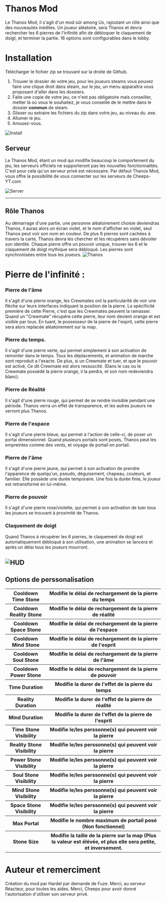 # Thanos Mod

Le Thanos Mod, il s'agit d'un mod sûr among Us, rajoutant un rôle ainsi que des nouveautés inédites.
Un joueur aléatoire, sera Thanos et devra rechercher les 6 pierres de l'infinité afin de débloquer le claquement de doigt, et terminer la partie.
16 options sont configurables dans le lobby.

# Installation

Télécharger le fichier zip se trouvant sur la droite de Github.
1. Trouver le dossier de votre jeu, pour les joueurs steams vous pouvez faire une clique droit dans steam, sur le jeu, un menu apparaîtra vous proposant d'aller dans les dossiers.
2. Faite une copie de votre jeu, ce n'est pas obligatoire mais conseiller, metter là où vous le souhaitez, je vous conseille de le mettre dans le dossier __commun__ de steam.
3. Glisser ou extraire les fichiers du zip dans votre jeu, au niveau du .exe.
4. Allumer le jeu.
5. Amusez-vous.

![Install](https://i.imgur.com/pvBAyZN.png)

## Serveur

Le Thanos Mod, étant un mod qui modifie beaucoup le comportement du jeu, les serveurs officiels ne supporteront pas les nouvelles fonctionnalités.
C'est pour cela qu'un serveur privé est nécessaire.
Par défaut Thanos Mod, vous offre la possibilité de vous connecter sur les serveurs de Cheeps-YT.com

![Server](https://i.imgur.com/opzh2BQ.png)

--------

## Rôle Thanos

Au démarrage d'une partie, une personne aléatoirement choisie deviendras Thanos, il auras alors un écran violet, et le nom d'afficher en violet, seul Thanos peut voir son nom en couleur.
De plus 6 pierres sont cachées à travers la carte, Thanos devra les chercher et les récupérers sans dévoiler son identité.
Chaque pierre offre un pouvoir unique, trouver les 6 et le claquement de doigt mythique sera débloqué.
Les pierres sont synchronisées entre tous les joueurs.
![Thanos](https://i.imgur.com/1x5DshJ.png)

# Pierre de l'infinité :
### Pierre de l'âme
Il s'agit d'une pierre orange, les Crewmates ont la particularité de voir une flèche sur leurs interfaces indiquant la position de la pierre.
La spécificité première de cette Pierre, c'est que les Crewmates peuvent la ramasser.
Quand un "Crewmate" récupére cette pierre, leur nom devient orange et est visible par tous.
En tuant, le possesseur de la pierre de l'esprit, cette pierre sera alors replacée aléatoirement sur la map.

### Pierre du temps.
Il s'agit d'une pierre verte, qui permet simplement à son activation de remonter dans le temps.
Tous les déplacements, et animation de marche sont reproduit a l'exacte.
De plus, si un Crewmate et tuer, et que le pouvoir est activé, Ce dit Crewmate est alors ressuscité.
(Dans le cas ou le Crewmate possédé la pierre orange, il la perdra, et son nom redeviendra blanc).

### Pierre de Réalité
Il s'agit d'une pierre rouge, qui permet de se rendre invisible pendant une période.
Thanos verra un effet de transparence, et les autres joueurs ne verront plus Thanos.

### Pierre de l'espace
Il s'agit d'une pierre bleue, qui permet à l'action de celle-ci, de poser un portai dimensionnel.
Quand plusieurs portails sont posés, Thanos peut les empreintes comme des vents, et voyage de portail en portail.

### Pierre de l'âme
Il s'agit d'une pierre jaune, qui permet à son activation de prendre l'apparence de quelqu'un, pseudo, déguisement, chapeau, couleurs, et familier.
Elle possède une durée temporaire.
Une fois la durée finie, le joueur est retransformé en lui-même.

### Pierre de pouvoir
Il s'agit d'une pierre rose/violette, qui permet à son activation de tuer tous les joueurs se trouvant à proximité de Thanos.

### Claquement de doigt
Quand Thanos à récupérer les 6 pierres, le claquement de doigt est automatiquement débloqué à son utilisation, une animation se lancera et après un délai tous les joueurs mourront.

![HUD](https://i.imgur.com/ivxlot9.png)
--------

## Options de perssonalisation
<table>
  <tr>
    <th>Cooldown Time Stone</th>
    <th>Modifie le délai de rechargement de la pierre du temps</th>
  </tr>
  <tr>
    <th>Cooldown Reality Stone</th>
    <th>Modifie le délai de rechargement de la pierre de réalité</th>
  </tr>
  <tr>
    <th>Cooldown Space Stone</th>
    <th>Modifie le délai de rechargement de la pierre de l'espace</th>
  </tr>
  <tr>
    <th>Cooldown Mind Stone</th>
    <th>Modifie le délai de rechargement de la pierre de l'esprit</th>
  </tr>
  <tr>
    <th>Cooldown Soul Stone</th>
    <th>Modifie le délai de rechargement de la pierre de l'âme</th>
  </tr>
  <tr>
    <th>Cooldown Power Stone</th>
    <th>Modifie le délai de rechargement de la pierre de pouvoir</th>
  </tr>

  <tr>
    <th>Time Duration</th>
    <th>Modifie la durer de l'effet de la pierre du temps</th>
  </tr>
  <tr>
    <th>Reality Duration</th>
    <th>Modifie la durer de l'effet de la pierre de réalité</th>
  </tr>
  <tr>
    <th>Mind Duration</th>
    <th>Modifie la durer de l'effet de la pierre de l'esprit</th>
  </tr>

  <tr>
    <th>Time Stone Visibility</th>
    <th>Modifie le/les perssonne(s) qui peuvent voir la pierre</th>
  </tr>
  <tr>
    <th>Reality Stone Visibility</th>
    <th>Modifie le/les perssonne(s) qui peuvent voir la pierre</th>
  </tr>
  <tr>
    <th>Power Stone Visibility</th>
    <th>Modifie le/les perssonne(s) qui peuvent voir la pierre</th>
  </tr>
  <tr>
    <th>Soul Stone Visibility</th>
    <th>Modifie le/les perssonne(s) qui peuvent voir la pierre</th>
  </tr>
  <tr>
    <th>Mind Stone Visibility</th>
    <th>Modifie le/les perssonne(s) qui peuvent voir la pierre</th>
  </tr>
  <tr>
    <th>Space Stone Visibility</th>
    <th>Modifie le/les perssonne(s) qui peuvent voir la pierre</th>
  </tr>
  
  <tr>
    <th>Max Portal</th>
    <th>Modifie le nombre maximum de portail posé (Non fonctionnel)</th>
  </tr>
  <tr>
    <th>Stone Size</th>
    <th>Modifie la taille de la pierre sur la map (Plus la valeur est élévée, et plus elle sera petite, et inversement.</th>
  </tr>
</table>

# Auteur et remerciment
Création du mod par Hardel par demande de Fuze.
Merci, au serveur Réacteur, pour toutes les aides.
Merci, Cheeps pour avoir donné l'autorisation d'utiliser son serveur privé.
